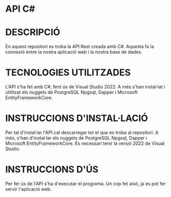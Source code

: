 # API C#

# DESCRIPCIÓ
En aquest repositori es troba la API Rest creada amb C#. Aquesta fa la connexió entre la nostra aplicació web i la nostra base de dades.

# TECNOLOGIES UTILITZADES
L'API s'ha fet amb C#, fent ús de Visual Studio 2022. A més s'han instal·lat i utilitzat els nuggets de PostgreSQL Npgsql, Dapper i Microsoft EntityFrameworkCore.

# INSTRUCCIONS D'INSTAL·LACIÓ
Per tal d'instal·lar l'API cal descarregar tot el que es troba al repositori. A més, s'han d'instal·lar els nuggets de PostgreSQL Npgsql, Dapper i Microsoft EntityFrameworkCore. És necessari tenir la versió 2022 de Visual Studio.

# INSTRUCCIONS D'ÚS
Per fer ús de l'API s'ha d'executar el programa. Un cop fet això, ja es pot fer servir l'aplicació web.